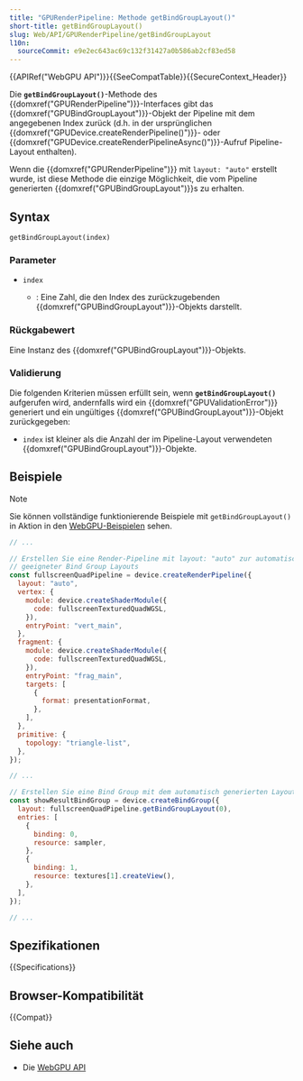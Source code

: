 ```yaml
---
title: "GPURenderPipeline: Methode getBindGroupLayout()"
short-title: getBindGroupLayout()
slug: Web/API/GPURenderPipeline/getBindGroupLayout
l10n:
  sourceCommit: e9e2ec643ac69c132f31427a0b586ab2cf83ed58
---
```


{{APIRef("WebGPU API")}}{{SeeCompatTable}}{{SecureContext_Header}}

Die **`getBindGroupLayout()`**-Methode des {{domxref("GPURenderPipeline")}}-Interfaces gibt das {{domxref("GPUBindGroupLayout")}}-Objekt der Pipeline mit dem angegebenen Index zurück (d.h. in der ursprünglichen {{domxref("GPUDevice.createRenderPipeline()")}}- oder {{domxref("GPUDevice.createRenderPipelineAsync()")}}-Aufruf Pipeline-Layout enthalten).

Wenn die {{domxref("GPURenderPipeline")}} mit `layout: "auto"` erstellt wurde, ist diese Methode die einzige Möglichkeit, die vom Pipeline generierten {{domxref("GPUBindGroupLayout")}}s zu erhalten.

## Syntax

```js-nolint
getBindGroupLayout(index)
```

### Parameter

- `index`

  - : Eine Zahl, die den Index des zurückzugebenden {{domxref("GPUBindGroupLayout")}}-Objekts darstellt.

### Rückgabewert

Eine Instanz des {{domxref("GPUBindGroupLayout")}}-Objekts.

### Validierung

Die folgenden Kriterien müssen erfüllt sein, wenn **`getBindGroupLayout()`** aufgerufen wird, andernfalls wird ein {{domxref("GPUValidationError")}} generiert und ein ungültiges {{domxref("GPUBindGroupLayout")}}-Objekt zurückgegeben:

- `index` ist kleiner als die Anzahl der im Pipeline-Layout verwendeten {{domxref("GPUBindGroupLayout")}}-Objekte.

## Beispiele

> [!NOTE]
> Sie können vollständige funktionierende Beispiele mit `getBindGroupLayout()` in Aktion in den [WebGPU-Beispielen](https://webgpu.github.io/webgpu-samples/) sehen.

```js
// ...

// Erstellen Sie eine Render-Pipeline mit layout: "auto" zur automatischen Generierung
// geeigneter Bind Group Layouts
const fullscreenQuadPipeline = device.createRenderPipeline({
  layout: "auto",
  vertex: {
    module: device.createShaderModule({
      code: fullscreenTexturedQuadWGSL,
    }),
    entryPoint: "vert_main",
  },
  fragment: {
    module: device.createShaderModule({
      code: fullscreenTexturedQuadWGSL,
    }),
    entryPoint: "frag_main",
    targets: [
      {
        format: presentationFormat,
      },
    ],
  },
  primitive: {
    topology: "triangle-list",
  },
});

// ...

// Erstellen Sie eine Bind Group mit dem automatisch generierten Layout aus der Render-Pipeline
const showResultBindGroup = device.createBindGroup({
  layout: fullscreenQuadPipeline.getBindGroupLayout(0),
  entries: [
    {
      binding: 0,
      resource: sampler,
    },
    {
      binding: 1,
      resource: textures[1].createView(),
    },
  ],
});

// ...
```

## Spezifikationen

{{Specifications}}

## Browser-Kompatibilität

{{Compat}}

## Siehe auch

- Die [WebGPU API](/de/docs/Web/API/WebGPU_API)
